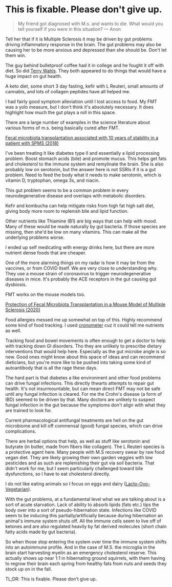 # This is fixable. Please don't give up. 

> My friend got diagnosed with M.s. and wants to die. What would you tell yourself if you were in this situation? &mdash; Anon

Tell her that if it is Multiple Sclerosis it may be driven by gut problems driving inflammatory response in the brain. The gut problems may also be causing her to be more anxious and depressed than she should be. Don't let them win.

The guy behind bulletproof coffee had it in college and he fought it off with diet. So did [Terry Wahls](https://www.youtube.com/watch?v=KLjgBLwH3Wc). They both appeared to do things that would have a huge impact on gut health.

A keto diet, some short 3 day fasting, kefir with L Reuteri, small amounts of cannabis, and lots of collagen peptides have all helped me.

I had fairly good symptom alleviation until I lost access to food. My FMT was a yolo measure, but I don't think it's absolutely necessary. It does highlight how much the gut plays a roll in this space.

There are a large number of examples in the science literature about various forms of m.s. being basically cured after FMT.

[Fecal microbiota transplantation associated with 10 years of stability in a patient with SPMS (2018)](https://www.ncbi.nlm.nih.gov/pmc/articles/PMC5882466/)

I've been treating it like diabetes type II and essentially a lipid processing problem. Boost stomach acids (bile) and promote mucus. This helps get fats and cholesterol to the immune system and remylinate the brain. She is also probably low on serotonin, but the answer here is not SSRIs if it is a gut problem. Need to feed the body what it needs to make serotonin, which is vitamin D, tryptophan, omega 3s, and niacin.

This gut problem seems to be a common problem in every neurodegenerative disease and overlaps with metabolic disorders.

Kefir and kombucha can help mitigate risks from high fat high salt diet, giving body more room to replenish bile and lipid function.

Other nutrients like Thiamine (B1) are big ways that can help with mood. Many of these would be made naturally by gut bacteria. If those species are missing, then she'd be low on many vitamins. This can make all the underlying problems worse.

I ended up self medicating with energy drinks here, but there are more nutrient dense foods that are cheaper.

One of the more alarming things on my radar is how it may be from the vaccines, or from COVID itself. We are very close to understanding why. They use a mouse strain of coronavirus to trigger neurodegenerative diseases in mice. It's probably the ACE receptors in the gut causing gut dysbiosis.

FMT works on the mouse models too.

[Protection of Fecal Microbiota Transplantation in a Mouse Model of Multiple Sclerosis (2020)](https://www.ncbi.nlm.nih.gov/pmc/articles/PMC7426773/)

Food allergies messed me up somewhat on top of this. Highly recommend some kind of food tracking. I used [cronometer](https://cronometer.com/) cuz it could tell me nutrients as well.

Tracking food and bowel movements is often enough to get a doctor to help with tracking down GI disorders. Tho they are unlikely to prescribe dietary interventions that would help here. Especially as the gut microbe angle is so new. Good ones might know about this space of ideas and can recommend dieticians, but you're more like to be pushed into taking some kind of autoantibody that is all the rage these days.

The hard part is that diabetes a like environment and other food problems can drive fungal infections. This directly thwarts attempts to repair gut health. It's not insurmountable, but can mean direct FMT may not be safe until any fungal infection is cleared. For me the Crohn's disease (a form of IBD) seemed to be driven by that. Many doctors are unlikely to suspect fungal infection in the gut because the symptoms don't align with what they are trained to look for.

Current pharmacological antifungal treatments are hell on the gut microbiome and kill off commensal (good) fungal species, which can drive complications.

There are herbal options that help, as well as stuff like serotonin and butyrate (in butter, made from fibers like collagen). The L Reuteri species is a protective agent here.
Many people with M.S recovery swear by raw food vegan diet. They are likely growing their own garden veggies with low pesticides and as such are replenishing their gut via soil bacteria. That didn't work for me, but I seem particularly challenged toward  bile dysfunctions, so I have to eat cholesterol directly.

I do not like eating animals so I focus on eggs and dairy ([Lacto-Ovo-Vegetarian](https://www.healthline.com/nutrition/lacto-ovo-vegetarian-diet)).

With the gut problems, at a fundamental level what we are talking about is a sort of acute starvation. Lack of ability to absorb lipids (fats etc.) tips the body over into a sort of pseudo-hibernation state. Infections like COVID seem to be inducing this partially/artificially because during hibernation an animal's immune system shuts off. All the immune cells seem to live off of ketones and are also regulated heavily by fat derived molecules (short chain fatty acids made by gut bacteria).

So when those stop entering the system over time the immune system shifts into an autoimmune profile. And in the case of M.S. the microglia in the brain start harvesting myelin as an emergency cholesterol reserve. This actually shows up near 1:1 in hibernating ground squirrels, with them having to regrow their brain each spring from healthy fats from nuts and seeds they stock up on in the fall.

TL;DR: This is fixable. Please don't give up.
